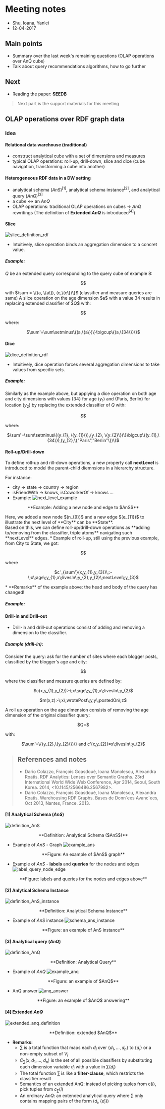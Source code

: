 # Meeting notes 

* Shu, Ioana, Yanlei
* 12-04-2017

## Main points
* Summary over the last week's remaining questions (OLAP operations over AnQ cube)
* Talk about query recommendations algorithms, how to go further

## Next 
* Reading the paper: **SEEDB**

> Next part is the support materials for this meeting

## OLAP operations over RDF graph data

### Idea

#### Relational data warehouse (traditional)
* construct analytical cube with a set of dimensions and measures
* typical OLAP operations: roll-up, drill-down, slice and dice (cube navigation, transforming a cube into another)

#### Heterogeneous RDF data in a DW setting
* analytical schema ($AnS$)<sup>[1]</sup>, analytical schema instance<sup>[2]</sup>, and analytical query ($AnQ$)<sup>[3]</sup>
* a cube $\leftrightarrow$ an $AnQ$
* OLAP operations: traditional OLAP operations on cubes $\rightarrow$ $AnQ$ rewritings (The definition of **Extended $AnQ$** is introduced<sup>[4]</sup>)

#### Slice
![slice_definition_rdf](pictures/slice_definition_rdf.png)

* Intuitively, slice operation binds an aggregation dimension to a concret value.
 
##### Example:
$Q$ be an extended query corresponding to the query cube of example 8:
<div style="text-align:center"><p>$<C_{\sum}(x,a,c), m(x, y), count>$</p></div>
with $\sum = \{(a, \{a\}), (c,\{c\})\}$ (classifier and measure queries are same)
A slice operation on the age dimension $a$ with a value 34 results in replacing extended classifier of $Q$ with:
<div style="text-align:center"><p>$<c_{\sum'}(x,a,c)=\{c(x,34,c)\}>$</p></div>
where:
<div style="text-align:center"><p>$\sum'=\sum\setminus\{(a,\{a\})\}\bigcup\{(a,\{34\})\}$</p></div>

#### Dice
![dice_definition_rdf](pictures/dice_definition_rdf.png)

* Intuitively, dice operation forces several aggregation dimensions to take values from specific sets.

##### Example:
Similarly as the example above, but applying a dice operation on both age and city dimensions with values $\{34\}$ for age $(y_{1})$ and {Paris, Berlin} for location $(y_{2})$ by replacing the extended classifier of $Q$ with:
<div style="text-align:center"><p>$<c_{\sum'}(x,a,c)=\{c(x,34,"Paris"),(x,34,"Berlin")\}>$</p></div>
where:
<div style="text-align:center"><p>$\sum'=\sum\setminus\{(y_{1}, \{y_{1}\}),(y_{2}, \{y_{2}\})\}\bigcup\{(y_{1},\{34\}),(y_{2},\{"Paris","Berlin"\})\}$</p></div>

#### Roll-up/Drill-down
To define roll-up and rill-down operations, a new property call **nextLevel** is introduced to model the parent-child diemnsions in a hierarchy structure.

For instance:

* city $\rightarrow$ state $\rightarrow$ country $\rightarrow$ region
* isFriendWith $\rightarrow$ knows, isCoworkerOf $\rightarrow$ knows ...
* Example:
![next_level_example](pictures/nextLevel_property.png)
<div style="text-align:center"><p>**Example: Adding a new node and edge to $AnS$**</p></div>
Here, we added a new node $(n_{9})$ and a new edge $(e_{11})$ to illustrate the next level of **City** can be **State**.
<br>
Based on this, we can define roll-up/drill-down operations as **adding to/removing from the classifier, triple atoms** navigating such **nextLevel** edges.
* Example of roll-up, still using the previous example, from City to State, we got:
<div style="text-align:center"><p>$<c'_{\sum'}(x,y_{1},y_{3}),m(x,z),count>$</p></div>
where 
<div style="text-align:center"><p>$c'_{\sum'}(x,y_{1},y_{3})\;:-\;x\;age\;y_{1},x\;livesIn\;y_{2},y_{2}\;nextLevel\;y_{3}$</p></div>
* **Remarks** of the example above: the head and body of the query has changed!

##### Example:

#### Drill-in and Drill-out

* Drill-in and drill-out operations consist of adding and removing a dimension to the classifier.

##### Example (drill-in):
Consider the query: ask for the number of sites where each blogger posts, classified by the blogger's age and city:
<div style="text-align:center"><p>$<c(x,y_{1},y_{2}),m(x,z),count>$</p></div>
where the classifier and measure queries are defined by:
<div style="text-align:center"><p>$c(x,y_{1},y_{2}):-\;x\;age\;y_{1},x\;livesIn\;y_{2}$</p></div>
<div style="text-align:center"><p>$m(x,z):-\;x\;wrotePost\;y,y\;postedOn\;z$</p></div>
A roll up operation on the age dimension consists of removing the age dimension of the original classifier query:
<div style="text-align:center"><p>$Q=<c'_{\sum'}(x,y_{2}),m(x,z),count>$</p></div>
with:
<div style="text-align:center"><p>$\sum'=\{(y_{2},\{y_{2}\})\} and c'(x,y_{2})=x\;livesIn\;y_{2}$</p></div>


> ## References and notes
> * Dario Colazzo, François Goasdoué, Ioana Manolescu, Alexandra Roatis. RDF Analytics: Lenses over Semantic Graphs. 23rd International World Wide Web Conference, Apr 2014, Seoul, South Korea. 2014, <10.1145/2566486.2567982>. <hal-00960609>
> * Dario Colazzo, François Goasdoué, Ioana Manolescu, Alexandra Roatis. Warehousing RDF Graphs. Bases de Donn´ees Avanc´ees, Oct 2013, Nantes, France. 2013. <hal-00868616>

#### [1] Analytical Schema ($AnS$)
![definition_AnS](pictures/definition_analytical_schema.png)
<div style="text-align:center"><p>**Definition: Analytical Schema ($AnS$)**</p></div>

* Example of $AnS$ - Graph
![example_ans](pictures/sample_ans.png)
<div style="text-align:center"><p>**Figure: An example of $AnS$ graph**</p></div>

* Example of $AnS$ - **labels** and **queries** for the nodes and edges
![label_query_node_edge](pictures/label_query_ans.png)
<div style="text-align:center"><p>**Figure: labels and queries for the nodes and edges above**</p></div>

#### [2] Anlytical Schema Instance
![definition_AnS_instance](pictures/definition_analytical_schema_instance.png)
<div style="text-align:center"><p>**Definition: Analytical Schema Instance**</p></div>

* Example of $AnS$ instance
![schema_ans_instance](pictures/example_ans_instance.png)
<div style="text-align:center"><p>**Figure: an example of AnS instance**</p></div>

#### [3] Analytical query ($AnQ$)
![definition_AnQ](pictures/definition_analytical_query.png)
<div style="text-align:center"><p>**Definition: Analytical Query**</p></div>

* Example of $AnQ$
![example_anq](pictures/example_anq.png)
<div style="text-align:center"><p>**Figure: an example of $AnQ$**</p></div>

* AnQ answer 
![anq_answer](pictures/anq_answer.png)
<div style="text-align:center"><p>**Figure: an example of $AnQ$ answering**</p></div>

#### [4] Extended $AnQ$
![extended_anq_definition](pictures/extended_anq.png)
<div style="text-align:center"><p>**Definition: extended $AnQ$**</p></div>	 

* **Remarks:**
	* $\sum$ is a total function that maps each $d_{i}$ over $\{d_{1},...,d_{n}\}$ to $\{d_{i}\}$ or a non-empty subset of $V_{i}$
	* $C_{\sum}(x,d_{1},...,d_{n})$ is the set of all possible classifiers by substituting each dimension variable $d_{i}$ with a value in $\sum(d_{i})$
	* The total function $\sum$ is like a **filter-clause**, which restricts the classifier result
	* Semantics of an extended AnQ: instead of picking tuples from c($I$), pick tuples from $c_{\sum}(I)$
	* An ordinary $AnQ$: an extended analytical query where $\sum$ only contains mapping pairs of the form ($d_{i}, \{d_{i}\}$)

